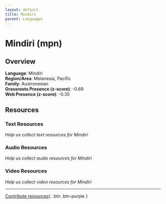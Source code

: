 ```yaml
---
layout: default
title: Mindiri
parent: Languages
---
```


# Mindiri (mpn)

## Overview

**Language**: Mindiri  
**Region/Area**: Melanesia, Pacific  
**Family**: Austronesian  
**Grassroots Presence (z-score)**: -0.69  
**Web Presence (z-score)**: -0.35  

## Resources

### Text Resources
*Help us collect text resources for Mindiri*

### Audio Resources
*Help us collect audio resources for Mindiri*

### Video Resources
*Help us collect video resources for Mindiri*

---

[Contribute resources](https://forms.office.com/e/1SfLJx3u1r){: .btn .btn-purple }
